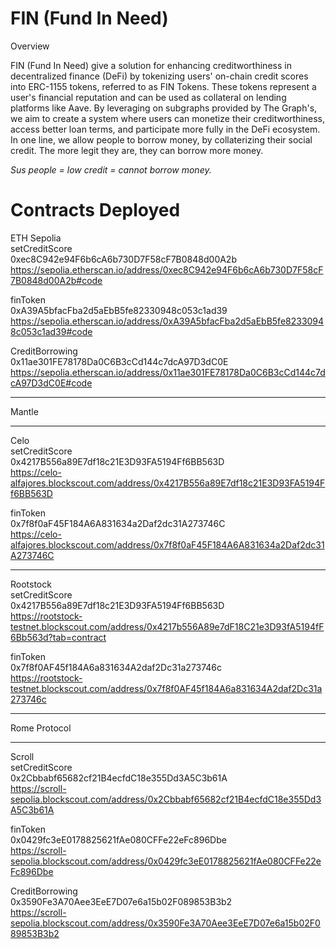 
# FIN (Fund In Need)

Overview

FIN (Fund In Need) give a solution  for enhancing creditworthiness in decentralized finance (DeFi) by tokenizing users' on-chain credit scores into ERC-1155 tokens, referred to as FIN Tokens. These tokens represent a user's financial reputation and can be used as collateral on lending platforms like Aave. By leveraging on subgraphs provided by The Graph's, we aim to create a system where users can monetize their creditworthiness, access better loan terms, and participate more fully in the DeFi ecosystem.
In one line, we allow people to borrow money, by collaterizing their social credit. The more legit they are, they can borrow more money.

*Sus people = low credit = cannot borrow money.*


#
# Contracts Deployed
ETH Sepolia\
setCreditScore
\
0xec8C942e94F6b6cA6b730D7F58cF7B0848d00A2b
https://sepolia.etherscan.io/address/0xec8C942e94F6b6cA6b730D7F58cF7B0848d00A2b#code

finToken\
0xA39A5bfacFba2d5aEbB5fe82330948c053c1ad39
https://sepolia.etherscan.io/address/0xA39A5bfacFba2d5aEbB5fe82330948c053c1ad39#code

CreditBorrowing\
0x11ae301FE78178Da0C6B3cCd144c7dcA97D3dC0E
https://sepolia.etherscan.io/address/0x11ae301FE78178Da0C6B3cCd144c7dcA97D3dC0E#code

---

Mantle



---

Celo\
setCreditScore\
0x4217B556a89E7df18c21E3D93FA5194Ff6BB563D\
https://celo-alfajores.blockscout.com/address/0x4217B556a89E7df18c21E3D93FA5194Ff6BB563D

finToken\
0x7f8f0aF45F184A6A831634a2Daf2dc31A273746C\
https://celo-alfajores.blockscout.com/address/0x7f8f0aF45F184A6A831634a2Daf2dc31A273746C

---

Rootstock\
setCreditScore\
0x4217B556a89E7df18c21E3D93FA5194Ff6BB563D\
https://rootstock-testnet.blockscout.com/address/0x4217b556A89e7dF18C21e3D93fA5194fF6Bb563d?tab=contract

finToken\
0x7f8f0AF45f184A6a831634A2daf2Dc31a273746c\
https://rootstock-testnet.blockscout.com/address/0x7f8f0AF45f184A6a831634A2daf2Dc31a273746c

---

Rome Protocol


---

Scroll\
setCreditScore\
0x2Cbbabf65682cf21B4ecfdC18e355Dd3A5C3b61A\
https://scroll-sepolia.blockscout.com/address/0x2Cbbabf65682cf21B4ecfdC18e355Dd3A5C3b61A

finToken\
0x0429fc3eE0178825621fAe080CFFe22eFc896Dbe\
https://scroll-sepolia.blockscout.com/address/0x0429fc3eE0178825621fAe080CFFe22eFc896Dbe

CreditBorrowing\
0x3590Fe3A70Aee3EeE7D07e6a15b02F089853B3b2\
https://scroll-sepolia.blockscout.com/address/0x3590Fe3A70Aee3EeE7D07e6a15b02F089853B3b2

